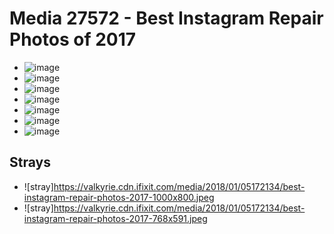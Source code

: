 # Media 27572 - Best Instagram Repair Photos of 2017

- ![image](https://valkyrie.cdn.ifixit.com/media/2018/01/05172134/best-instagram-repair-photos-2017.jpeg)
- ![image](https://valkyrie.cdn.ifixit.com/media/2018/01/05172134/best-instagram-repair-photos-2017-150x150.jpeg)
- ![image](https://valkyrie.cdn.ifixit.com/media/2018/01/05172134/best-instagram-repair-photos-2017-300x200.jpeg)
- ![image](https://valkyrie.cdn.ifixit.com/media/2018/01/05172134/best-instagram-repair-photos-2017-600x400.jpeg)
- ![image](https://valkyrie.cdn.ifixit.com/media/2018/01/05172134/best-instagram-repair-photos-2017-768x512.jpeg)
- ![image](https://valkyrie.cdn.ifixit.com/media/2018/01/05172134/best-instagram-repair-photos-2017-324x216.jpeg)
- ![image](https://valkyrie.cdn.ifixit.com/media/2018/01/05172134/best-instagram-repair-photos-2017-450x300.jpeg)

## Strays
- ![stray]https://valkyrie.cdn.ifixit.com/media/2018/01/05172134/best-instagram-repair-photos-2017-1000x800.jpeg
- ![stray]https://valkyrie.cdn.ifixit.com/media/2018/01/05172134/best-instagram-repair-photos-2017-768x591.jpeg
